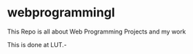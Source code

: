# webprogrammingI

This Repo is all about Web Programming Projects and my work

This is done at LUT.-
